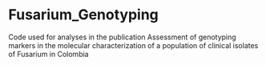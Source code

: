 # Fusarium_Genotyping
Code used for analyses in the publication Assessment of genotyping markers in the molecular characterization of a population of clinical isolates of Fusarium in Colombia
